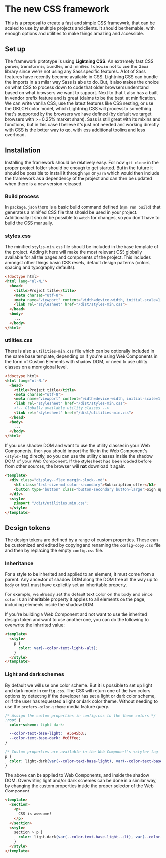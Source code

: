 # The new CSS framework
This is a proposal to create a fast and simple CSS framework, that can be scaled to use by multiple projects and clients. It should be themable, with enough options and utilities to make things amazing and accessible.

## Set up
The framework prototype is using **Lightning CSS**. An extremely fast CSS parser, transformer, bundler, and minifier. I choose not to use the Sass library since we're not using any Sass specific features. A lot of Sass features have recently become available in CSS. Lightning CSS can bundle the imports in a similar way Sass is able to do. But, it also makes the choice on what CSS to process down to code that older browsers understand based on what browsers we want to support. Next to that it also has a built in vendor prefix feature and is great (claims to be the best) at minification. We can write vanilla CSS, use the latest features like CSS nesting, or use the OKLCH color model, which Lightning CSS will process to something that's supported by the browsers we have defined (by default we target browsers with >= 0.25% market share). Sass is still great with its mixins and functions, but in this case I believe it's just not needed and working directly with CSS is the better way to go, with less additional tooling and less overhead.

## Installation
Installing the framework should be relatively easy. For now `git clone` in the proper project folder should be enough to get started. But in the future it should be possible to install it through `npm` or `yarn` which would then include the framework as a dependency of the project and can then be updated when there is a new version released.

### Build process
In `package.json` there is a basic build command defined (`npm run build`) that generates a minified CSS file that should be used in your project. Additionally it should be possible to `watch` for changes, so you don't have to build the CSS manually.

### styles.css
The minified `styles-min.css` file should be included in the base template of the project. Adding it here will make the most relevant CSS globally available for all the pages and components of the project. This includes amongst other things basic CSS resets, default design patterns (colors, spacing and typography defaults).

```html
<!doctype html>
<html lang="nl-NL">
  <head>
    <title>Project title</title>
    <meta charset="utf-8">
    <meta name="viewport" content="width=device-width, initial-scale=1, shrink-to-fit=no">
    <link rel="stylesheet" href="/dist/styles-min.css">
  </head>
  <body>
    ...
  </body>
</html>
```

### utlities.css
There is also a `utilities-min.css` file which can be optionally included in the same base template, depending on if you're using Web Components in the form of Custom Elements with shadow DOM, or need to use utility classes on a more global level.

```html
<!doctype html>
<html lang="nl-NL">
  <head>
    <title>Project title</title>
    <meta charset="utf-8">
    <meta name="viewport" content="width=device-width, initial-scale=1, shrink-to-fit=no">
    <link rel="stylesheet" href="/dist/styles-min.css">
    <!-- Globally available utility classes -->
    <link rel="stylesheet" href="/dist/utilities-min.css">
  </head>
  <body>
    ...
  </body>
</html>
```

If you use shadow DOM and want to use the utility classes in your Web Components, then you should import the file in the Web Component's `<style>` tag directly, so you can use the utility classes inside the shadow DOM of your Web Component. If the stylesheet has been loaded before from other sources, the browser will **not** download it again.

```html
<template>
  <div class="display--flex margin-block--md">
    <h3 class="text-size-md color-secondary">Subscription offer</h3>
    <button type="button" class="button-secondary button-large">Sign up</button>
  </div>
  <style>
    @import "/dist/utilities.min.css";
  </style>
</template>
```

## Design tokens
The design tokens are defined by a range of custom properties. These can be customized and edited by copying and renaming the `config-copy.css` file and then by replacing the empty `config.css` file.

### Inheritance
For a style to be inherited and applied to an element, it must come from a parent. Any ancestor of shadow DOM along the DOM tree all the way up to `body` or `html` must have explicitly set an inheritable property.

For example, we already set the default text color on the body and since `color` is an inheritable property it applies to all elements on the page, including elements inside the shadow DOM.

If you're building a Web Component and not want to use the inherited design token and want to use another one, you can do the following to overwrite the inherited value:

```html
<template>
  <style>
    p {
      color: var(--color-text-light--alt);
    }
  </style>
</template>
```

### Light and dark schemes
By default we will use one color scheme. But it is possible to set up light and dark mode in `config.css`. The CSS will return one of the two colors options by detecting if the developer has set a light or dark color scheme, or if the user has requested a light or dark color theme. Without needing to use the `prefers-color-scheme` media feature query.

```css
/* Assign the custom properties in config.css to the theme colors */
:root {
  color-scheme: light dark;

  --color-text-base-light:  #5645b3;;
  --color-text-base-dark: #c0ffee;
}

/* Custom properties are available in the Web Component's <style> tag  */
p {
  color: light-dark(var(--color-text-base-light), var(--color-text-base-dark));
}
```

The above can be applied to Web Components, and inside the shadow DOM. Overwriting light and/or dark schemes can be done in a similar way, by changing the custom properties inside the proper selector of the Web Component.

```html
<template>
  <section>
    <p>
      CSS is awesome!
    </p>
  </section>
  <style>
    section > p {
      color: light-dark(var(--color-text-base-light--alt), var(--color-text-base-dark--alt));
    }
  </style>
</template>
```
